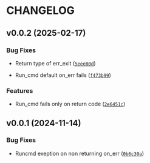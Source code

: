 # CHANGELOG


## v0.0.2 (2025-02-17)

### Bug Fixes

- Return type of err_exit
  ([`5eee80d`](https://github.com/teshanshanuka/some-utils/commit/5eee80dccfe3bb43e827c15e92080e6791ff72f3))

- Run_cmd default on_err fails
  ([`f473b99`](https://github.com/teshanshanuka/some-utils/commit/f473b991461b33516e3e1c0da9cc30c6e4c35b7c))

### Features

- Run_cmd fails only on return code
  ([`2e6451c`](https://github.com/teshanshanuka/some-utils/commit/2e6451c2590ec2e98fbf4c65c29a764a044b9b50))


## v0.0.1 (2024-11-14)

### Bug Fixes

- Runcmd exeption on non returning on_err
  ([`0b6c30a`](https://github.com/teshanshanuka/some-utils/commit/0b6c30aa03b56fe82ba3a8882c8df5519a7ccb73))
